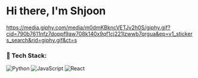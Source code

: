 # Hi there, I'm Shjoon
https://media.giphy.com/media/m0dmKBkncVETJv2h0S/giphy.gif?cid=790b7611nfz7doppf9aw708k140x9qf1cj221lzwwb7qrgua&ep=v1_stickers_search&rid=giphy.gif&ct=s
### 🔧 Tech Stack:
![Python](https://img.shields.io/badge/Python-3776AB?style=for-the-badge&logo=python&logoColor=white)
![JavaScript](https://img.shields.io/badge/JavaScript-F7DF1E?style=for-the-badge&logo=javascript&logoColor=black)
![React](https://img.shields.io/badge/React-61DAFB?style=for-the-badge&logo=react&logoColor=black)


<!---
ShjoonahAlmutairi/ShjoonahAlmutairi is a ✨ special ✨ repository because its `README.md` (this file) appears on your GitHub profile.
You can click the Preview link to take a look at your changes.
--->
